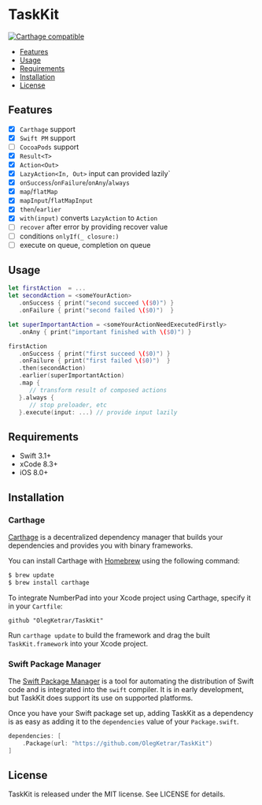 # TaskKit

[![Carthage compatible](https://img.shields.io/badge/Carthage-compatible-4BC51D.svg?style=flat)](https://github.com/Carthage/Carthage)

- [Features](#features)
- [Usage](#usage)
- [Requirements](#requirements)
- [Installation](#installation)
- [License](#license)

## Features

- [x] `Carthage` support
- [x] `Swift PM` support
- [ ] `CocoaPods` support
- [x] `Result<T>`
- [x] `Action<Out>`
- [x] `LazyAction<In, Out>` input can provided lazily`
- [x] `onSuccess`/`onFailure`/`onAny`/`always`
- [x] `map`/`flatMap`
- [x] `mapInput`/`flatMapInput`
- [x] `then`/`earlier`
- [x] `with(input)` converts `LazyAction` to `Action`
- [ ] `recover` after error by providing recover value
- [ ] conditions `onlyIf(_ closure:)`
- [ ] execute on queue, completion on queue

## Usage

```swift
let firstAction  = ...
let secondAction = <someYourAction>
   .onSuccess { print("second succeed \($0)") }
   .onFailure { print("second failed \($0)")  }

let superImportantAction = <someYourActionNeedExecutedFirstly>
   .onAny { print("important finished with \($0)") }

firstAction
   .onSuccess { print("first succeed \($0)") }
   .onFailure { print("first failed \($0)")  }
   .then(secondAction)
   .earlier(superImportantAction)
   .map { 
      // transform result of composed actions 
   }.always { 
      // stop preloader, etc
   }.execute(input: ...) // provide input lazily
```

## Requirements

- Swift 3.1+
- xCode 8.3+
- iOS 8.0+

## Installation

### Carthage

[Carthage](https://github.com/Carthage/Carthage) is a decentralized dependency manager that builds your dependencies and provides you with binary frameworks.

You can install Carthage with [Homebrew](http://brew.sh/) using the following command:

```bash
$ brew update
$ brew install carthage
```
To integrate NumberPad into your Xcode project using Carthage, specify it in your `Cartfile`:

```ogdl
github "OlegKetrar/TaskKit"
```
Run `carthage update` to build the framework and drag the built `TaskKit.framework` into your Xcode project.

### Swift Package Manager

The [Swift Package Manager](https://swift.org/package-manager/) is a tool for automating the distribution of Swift code and is integrated into the `swift` compiler. It is in early development, but TaskKit does support its use on supported platforms. 

Once you have your Swift package set up, adding TaskKit as a dependency is as easy as adding it to the `dependencies` value of your `Package.swift`.

```swift
dependencies: [
    .Package(url: "https://github.com/OlegKetrar/TaskKit")
]
```

## License

TaskKit is released under the MIT license. See LICENSE for details.
